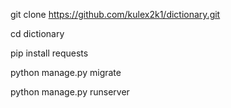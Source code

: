 
git clone https://github.com/kulex2k1/dictionary.git

cd dictionary

pip install requests

python manage.py migrate

python manage.py runserver


